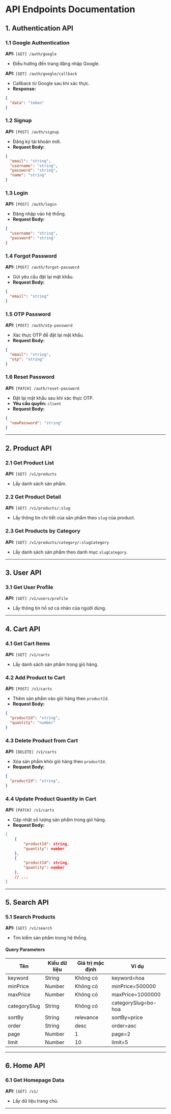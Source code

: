 # API Endpoints Documentation

## 1. **Authentication API**

### 1.1 Google Authentication
**API:** `[GET] /auth/google`
- Điều hướng đến trang đăng nhập Google.

**API:** `[GET] /auth/google/callback`
- Callback từ Google sau khi xác thực.
- **Response:**
```json
{
  "data": "token"
}
```

### 1.2 Signup
**API:** `[POST] /auth/signup`
- Đăng ký tài khoản mới.
- **Request Body:**
```json
{
  "email": "string",
  "username": "string",
  "password": "string",
  "name": "string"
}
```

### 1.3 Login
**API:** `[POST] /auth/login`
- Đăng nhập vào hệ thống.
- **Request Body:**
```json
{
  "username": "string",
  "password": "string"
}
```

### 1.4 Forgot Password
**API:** `[POST] /auth/forgot-password`
- Gửi yêu cầu đặt lại mật khẩu.
- **Request Body:**
```json
{
  "email": "string"
}
```

### 1.5 OTP Password
**API:** `[POST] /auth/otp-password`
- Xác thực OTP để đặt lại mật khẩu.
- **Request Body:**
```json
{
  "email": "string",
  "otp": "string"
}
```

### 1.6 Reset Password
**API:** `[PATCH] /auth/reset-password`
- Đặt lại mật khẩu sau khi xác thực OTP.
- **Yêu cầu quyền:** `client`
- **Request Body:**
```json
{
  "newPassword": "string"
}
```

---
## 2. **Product API**

### 2.1 Get Product List
**API:** `[GET] /v1/products`
- Lấy danh sách sản phẩm.

### 2.2 Get Product Detail
**API:** `[GET] /v1/products/:slug`
- Lấy thông tin chi tiết của sản phẩm theo `slug` của product.

### 2.3 Get Products by Category
**API:** `[GET] /v1/products/category/:slugCategory`
- Lấy danh sách sản phẩm theo danh mục `slugCategory`.

---
## 3. **User API**

### 3.1 Get User Profile
**API:** `[GET] /v1/users/profile`
- Lấy thông tin hồ sơ cá nhân của người dùng.

---
## 4. **Cart API**

### 4.1 Get Cart Items
**API:** `[GET] /v1/carts`
- Lấy danh sách sản phẩm trong giỏ hàng.

### 4.2 Add Product to Cart
**API:** `[POST] /v1/carts`
- Thêm sản phẩm vào giỏ hàng theo `productId`.
- **Request Body:**
```json
{ 
  "productId": "string",
  "quantity": "number"
}
```

### 4.3 Delete Product from Cart
**API:** `[DELETE] /v1/carts`
- Xóa sản phẩm khỏi giỏ hàng theo `productId`.
- **Request Body:**
```json
{ 
  "productId": "string",
}
```

### 4.4 Update Product Quantity in Cart
**API:** `[PATCH] /v1/carts`
- Cập nhật số lượng sản phẩm trong giỏ hàng.
- **Request Body:**
```json
[
    {
        "productId": string,
        "quantity": number
    },
    {
        "productId": string,
        "quantity": number        
    },
    // ...
]
```
---
## 5. **Search API**

### 5.1 Search Products
**API:** `[GET] /v1/search`
- Tìm kiếm sản phẩm trong hệ thống.
#### Query Parameters

| Tên | Kiểu dữ liệu | Giá trị mặc định | Ví dụ |
|------|-------------|----------------|--------|
| keyword | String | Không có | keyword=hoa |
| minPrice | Number | Không có | minPrice=500000 |
| maxPrice | Number | Không có | maxPrice=1000000 |
| categorySlug | String | Không có | categorySlug=bo-hoa |
| sortBy | String | relevance | sortBy=price |
| order | String | desc | order=asc |
| page | Number | 1 | page=2 |
| limit | Number | 10 | limit=5 |

---
## 6. **Home API**

### 6.1 Get Homepage Data
**API:** `[GET] /v1/`
- Lấy dữ liệu trang chủ.

---

